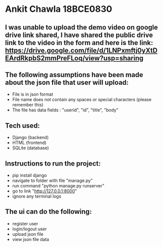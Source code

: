# Ankit Chawla 18BCE0830

## I was unable to upload the demo video on google drive link shared, I have shared the public drive link to the video in the form and here is the link: https://drive.google.com/file/d/1LNPxmftj0yXtDEArdRkpbS2mmPreFLoq/view?usp=sharing

## The following assumptions have been made about the json file that user will upload:
- File is in json format
- File name does not contain any spaces or special characters (please remember this)
- The file has data fields : "userid", "id", "title", "body"

## Tech used:
- Django (backend)
- HTML (frontend)
- SQLite (database)

## Instructions to run the project:
- pip install django
- navigate to folder with file "manage.py"
- run command "python manage.py runserver"
- go to link "http://127.0.0.1:8000"
- ignore any terminal logs

## The ui can do the following:
- register user
- login/logout user
- upload json file
- view json file data

